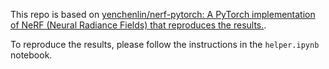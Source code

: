 This repo is based on [yenchenlin/nerf-pytorch: A PyTorch implementation of NeRF (Neural Radiance Fields) that reproduces the results.](https://github.com/yenchenlin/nerf-pytorch).

To reproduce the results, please follow the instructions in the `helper.ipynb` notebook.
